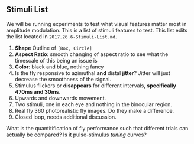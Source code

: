 ## Stimuli List

We will be running experiments to test what visual features matter most in amplitude modulation. This is a list of stimuli features to test. 
This list edits the list located in `2017.26.6-Stimuli-List.md`. 

1. **Shape** Outline of `[Box, Circle]`
2. **Aspect Ratio**: smooth changing of aspect ratio to see what the timescale of this being an issue is
3. **Color**:  black and blue, nothing fancy 
4. Is the fly responsive to azimuthal **and** distal **jitter**? Jitter will just decrease the smoothness of the signal.
5. Stimulus flickers or **disappears** for different intervals, **specifically 470ms and 30ms.** 
6. Upwards and downwards movement. 
7. Two stimuli, one in each eye and nothing in the binocular region.
8. Real fly 360 photorealistic fly images. Do they make a difference.  
9. Closed loop, needs additional discussion.

What is the quantitification of fly performance such that different trials can actually be compared? Is it pulse-stimulus *tuning* curves?

